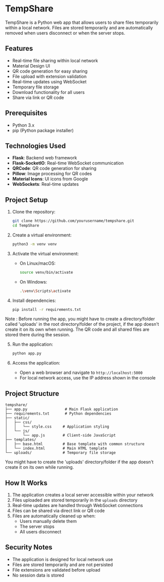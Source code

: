 # TempShare

TempShare is a Python web app that allows users to share files temporarily within a local network. Files are stored temporarily and are automatically removed when users disconnect or when the server stops.

## Features

- Real-time file sharing within local network
- Material Design UI
- QR code generation for easy sharing
- File upload with extension validation
- Real-time updates using WebSocket
- Temporary file storage
- Download functionality for all users
- Share via link or QR code

## Prerequisites

- Python 3.x
- pip (Python package installer)

## Technologies Used

- **Flask**: Backend web framework
- **Flask-SocketIO**: Real-time WebSocket communication
- **QRCode**: QR code generation for sharing
- **Pillow**: Image processing for QR codes
- **Material Icons**: UI icons from Google
- **WebSockets**: Real-time updates

## Project Setup

1. Clone the repository:
   ```bash
   git clone https://github.com/yourusername/tempshare.git
   cd TempShare
   ```

2. Create a virtual environment:
   ```bash
   python3 -m venv venv
   ```

3. Activate the virtual environment:
   - On Linux/macOS:
     ```bash
     source venv/bin/activate
     ```
   - On Windows:
     ```bash
     .\venv\Scripts\activate
     ```

4. Install dependencies:
   ```bash
   pip install -r requirements.txt
   ```

Note : Before running the app, you might have to create a directory/folder called 'uploads' in the root directory/folder of the project, if the app doesn't create it on its own when running. The QR code and all shared files are stored there during the session.

5. Run the application:
   ```bash
   python app.py
   ```

6. Access the application:
   - Open a web browser and navigate to `http://localhost:5000`
   - For local network access, use the IP address shown in the console

## Project Structure

```
tempshare/
├── app.py                 # Main Flask application
├── requirements.txt       # Python dependencies
├── static/
│   ├── css/
│   │   └── style.css     # Application styling
│   └── js/
│       └── app.js        # Client-side JavaScript
├── templates/
│   ├── base.html         # Base template with common structure
│   └── index.html        # Main HTML template
└── uploads/              # Temporary file storage
```
You might have to create the 'uploads' directory/folder if the app doesn't create it on its own while running.

## How It Works

1. The application creates a local server accessible within your network
2. Files uploaded are stored temporarily in the `uploads` directory
3. Real-time updates are handled through WebSocket connections
4. Files can be shared via direct link or QR code
5. Files are automatically cleaned up when:
   - Users manually delete them
   - The server stops
   - All users disconnect

## Security Notes

- The application is designed for local network use
- Files are stored temporarily and are not persisted
- File extensions are validated before upload
- No session data is stored
